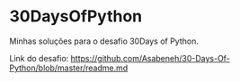 # 30DaysOfPython
Minhas soluções para o desafio 30Days of Python.

Link do desafio:
https://github.com/Asabeneh/30-Days-Of-Python/blob/master/readme.md
